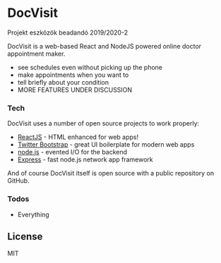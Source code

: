 # DocVisit
Projekt eszközök beadandó 2019/2020-2

DocVisit is a web-based React and NodeJS powered online doctor appointment maker.

  - see schedules even without picking up the phone
  - make appointments when you want to
  - tell briefly about your condition
  - MORE FEATURES UNDER DISCUSSION

### Tech

DocVisit uses a number of open source projects to work properly:

* [ReactJS] - HTML enhanced for web apps!
* [Twitter Bootstrap] - great UI boilerplate for modern web apps
* [node.js] - evented I/O for the backend
* [Express] - fast node.js network app framework

And of course DocVisit itself is open source with a public repository on GitHub.

### Todos

 - Everything

License
----

MIT


   [node.js]: <https://nodejs.org>
   [Twitter Bootstrap]: <https://twitter.github.com/bootstrap/>
   [express]: <https://expressjs.com>
   [ReactJS]: <https://reactjs.org>
